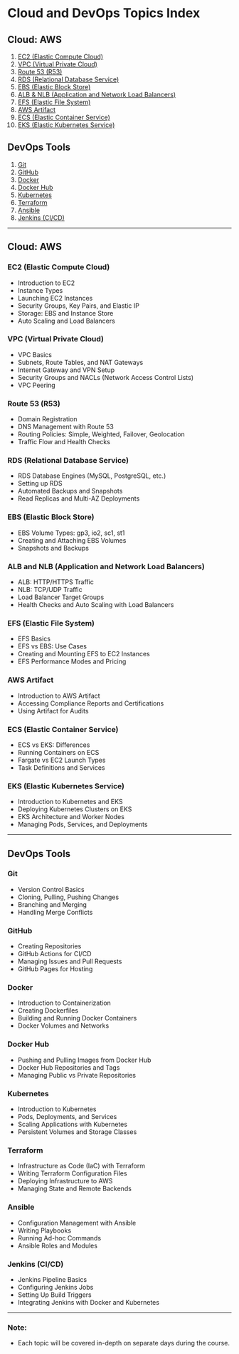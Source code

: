 # Cloud and DevOps Topics Index

## Cloud: AWS
1. [EC2 (Elastic Compute Cloud)](#ec2-elastic-compute-cloud)
2. [VPC (Virtual Private Cloud)](#vpc-virtual-private-cloud)
3. [Route 53 (R53)](#route-53-r53)
4. [RDS (Relational Database Service)](#rds-relational-database-service)
5. [EBS (Elastic Block Store)](#ebs-elastic-block-store)
6. [ALB & NLB (Application and Network Load Balancers)](#alb-and-nlb-application-and-network-load-balancers)
7. [EFS (Elastic File System)](#efs-elastic-file-system)
8. [AWS Artifact](#aws-artifact)
9. [ECS (Elastic Container Service)](#ecs-elastic-container-service)
10. [EKS (Elastic Kubernetes Service)](#eks-elastic-kubernetes-service)

## DevOps Tools
1. [Git](#git)
2. [GitHub](#github)
3. [Docker](#docker)
4. [Docker Hub](#docker-hub)
5. [Kubernetes](#kubernetes)
6. [Terraform](#terraform)
7. [Ansible](#ansible)
8. [Jenkins (CI/CD)](#jenkins-cicd)

---

## Cloud: AWS

### EC2 (Elastic Compute Cloud)
- Introduction to EC2
- Instance Types
- Launching EC2 Instances
- Security Groups, Key Pairs, and Elastic IP
- Storage: EBS and Instance Store
- Auto Scaling and Load Balancers

### VPC (Virtual Private Cloud)
- VPC Basics
- Subnets, Route Tables, and NAT Gateways
- Internet Gateway and VPN Setup
- Security Groups and NACLs (Network Access Control Lists)
- VPC Peering

### Route 53 (R53)
- Domain Registration
- DNS Management with Route 53
- Routing Policies: Simple, Weighted, Failover, Geolocation
- Traffic Flow and Health Checks

### RDS (Relational Database Service)
- RDS Database Engines (MySQL, PostgreSQL, etc.)
- Setting up RDS
- Automated Backups and Snapshots
- Read Replicas and Multi-AZ Deployments

### EBS (Elastic Block Store)
- EBS Volume Types: gp3, io2, sc1, st1
- Creating and Attaching EBS Volumes
- Snapshots and Backups

### ALB and NLB (Application and Network Load Balancers)
- ALB: HTTP/HTTPS Traffic
- NLB: TCP/UDP Traffic
- Load Balancer Target Groups
- Health Checks and Auto Scaling with Load Balancers

### EFS (Elastic File System)
- EFS Basics
- EFS vs EBS: Use Cases
- Creating and Mounting EFS to EC2 Instances
- EFS Performance Modes and Pricing

### AWS Artifact
- Introduction to AWS Artifact
- Accessing Compliance Reports and Certifications
- Using Artifact for Audits

### ECS (Elastic Container Service)
- ECS vs EKS: Differences
- Running Containers on ECS
- Fargate vs EC2 Launch Types
- Task Definitions and Services

### EKS (Elastic Kubernetes Service)
- Introduction to Kubernetes and EKS
- Deploying Kubernetes Clusters on EKS
- EKS Architecture and Worker Nodes
- Managing Pods, Services, and Deployments

---

## DevOps Tools

### Git
- Version Control Basics
- Cloning, Pulling, Pushing Changes
- Branching and Merging
- Handling Merge Conflicts

### GitHub
- Creating Repositories
- GitHub Actions for CI/CD
- Managing Issues and Pull Requests
- GitHub Pages for Hosting

### Docker
- Introduction to Containerization
- Creating Dockerfiles
- Building and Running Docker Containers
- Docker Volumes and Networks

### Docker Hub
- Pushing and Pulling Images from Docker Hub
- Docker Hub Repositories and Tags
- Managing Public vs Private Repositories

### Kubernetes
- Introduction to Kubernetes
- Pods, Deployments, and Services
- Scaling Applications with Kubernetes
- Persistent Volumes and Storage Classes

### Terraform
- Infrastructure as Code (IaC) with Terraform
- Writing Terraform Configuration Files
- Deploying Infrastructure to AWS
- Managing State and Remote Backends

### Ansible
- Configuration Management with Ansible
- Writing Playbooks
- Running Ad-hoc Commands
- Ansible Roles and Modules

### Jenkins (CI/CD)
- Jenkins Pipeline Basics
- Configuring Jenkins Jobs
- Setting Up Build Triggers
- Integrating Jenkins with Docker and Kubernetes

---

### Note:
- Each topic will be covered in-depth on separate days during the course.

